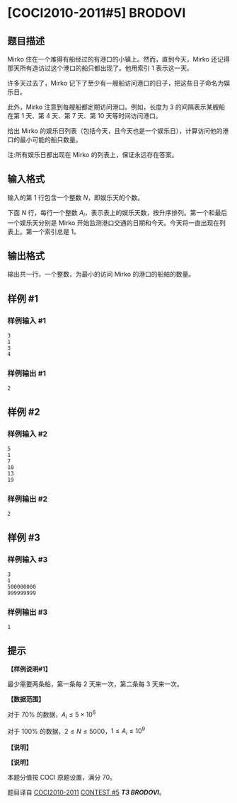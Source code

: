 # [COCI2010-2011#5] BRODOVI

## 题目描述

Mirko 住在一个难得有船经过的有港口的小镇上。然而，直到今天，Mirko 还记得那天所有造访过这个港口的船只都出现了。他用索引 $1$ 表示这一天。

许多天过去了，Mirko 记下了至少有一艘船访问港口的日子，把这些日子命名为娱乐日。

此外，Mirko 注意到每艘船都定期访问港口。例如，长度为 $3$ 的间隔表示某艘船在第 $1$ 天、第 $4$ 天、第 $7$ 天、第 $10$ 天等时间访问港口。

给出 Mirko 的娱乐日列表（包括今天，且今天也是一个娱乐日），计算访问他的港口的最小可能的船只数量。

注:所有娱乐日都出现在 Mirko 的列表上，保证永远存在答案。

## 输入格式

输入的第 $1$ 行包含一个整数 $N$，即娱乐天的个数。

下面 $N$ 行，每行一个整数 $A_i$，表示表上的娱乐天数，按升序排列。第一个和最后一个娱乐天分别是 Mirko 开始监测港口交通的日期和今天。今天将一直出现在列表上。第一个索引总是 $1$。

## 输出格式

输出共一行，一个整数，为最小的访问 Mirko 的港口的船舶的数量。

## 样例 #1

### 样例输入 #1
```
3
1
3
4
```

### 样例输出 #1

```
2
```

## 样例 #2

### 样例输入 #2
```
5
1
7
10
13
19
```

### 样例输出 #2

```
2
```

## 样例 #3

### 样例输入 #3
```
3
1
500000000
999999999
```

### 样例输出 #3

```
1
```

## 提示

**【样例说明#1】**

最少需要两条船，第一条每 $2$ 天来一次，第二条每 $3$ 天来一次。

**【数据范围】**

对于 $70\%$ 的数据，$A_i\le 5\times 10^6$

对于 $100\%$ 的数据，$2\le N\le 5000$，$1 \le A_i\le 10^9$

**【说明】**

**【说明】**

本题分值按 COCI 原题设置，满分 $70$。

题目译自 [COCI2010-2011](https://hsin.hr/coci/archive/2010_2011/) [CONTEST #5](https://hsin.hr/coci/archive/2010_2011/contest5_tasks.pdf)  _**T3 BRODOVI**_。
